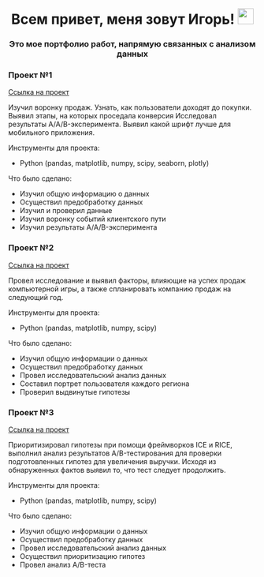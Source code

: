 <h1 align="center"> Всем привет, меня зовут Игорь!
<img src="https://github.com/blackcater/blackcater/raw/main/images/Hi.gif" height="32"/></h1>
<h3 align="center">Это мое портфолио работ, напрямую связанных с анализом данных</h3>

### Проект №1
[Ссылка на проект](https://github.com/KirillovIgor/Portfolio/blob/c0c9579be6632e9968b17858067eca5f71abc190/%D0%9F%D1%80%D0%BE%D0%B5%D0%BA%D1%82_1/combined_project_1.ipynb)

Изучил воронку продаж. Узнать, как пользователи доходят до покупки. Выявил этапы, на которых проседала конверсия
Исследовал результаты A/A/B-эксперимента. Выявил какой шрифт лучше для мобильного приложения.

Инструменты для проекта:
- Python (pandas, matplotlib, numpy, scipy, seaborn, plotly)

Что было сделано:
- Изучил общую информацию о данных
- Осуществил предобработку данных
- Изучил и проверил данные
- Изучил воронку событий клиентского пути
- Изучил результаты A/A/B-эксперимента


### Проект №2 
[Ссылка на проект](https://github.com/KirillovIgor/Portfolio/blob/11877e689f99444d4c9719b2ace18bbfde8197b4/%D0%9F%D1%80%D0%BE%D0%B5%D0%BA%D1%82_2/combined_project_2.ipynb)

Провел исследование и выявил факторы, влияющие на успех продаж компьютерной игры, а также спланировать компанию продаж на следующий год.

Инструменты для проекта:
- Python (pandas, matplotlib, numpy, scipy)

Что было сделано:
- Изучил общую информации о данных
- Осуществил предобработку данных
- Провел исследовательский анализ данных
- Составил портрет пользователя каждого региона
- Проверил выдвинутые гипотезы

### Проект №3
[Ссылка на проект](https://github.com/KirillovIgor/Portfolio/blob/0d7108783c14591d9403ee018620055c9d9f0c21/%D0%9F%D1%80%D0%BE%D0%B5%D0%BA%D1%82_3/project_3.ipynb)

Приоритизировал гипотезы при помощи фреймворков ICE и RICE, выполнил анализ результатов A/B-тестирования для проверки подготовленных гипотез для увеличения выручки. Исходя из обнаруженных фактов выявил то, что тест следует продолжить. 

Инструменты для проекта:
- Python (pandas, matplotlib, numpy, scipy)

Что было сделано:
- Изучил общую информации о данных
- Осуществил предобработку данных
- Провел исследовательский анализ данных
- Осуществил приоритизацию гипотез
- Провел анализ A/B-теста

